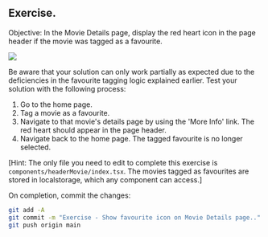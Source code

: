 ## Exercise.

Objective: In the Movie Details page, display the red heart icon in the page header if the movie was tagged as a favourite.

![][exercise]

Be aware that your solution can only work partially as expected due to the deficiencies in the favourite tagging logic explained earlier. Test your solution with the following process:

1. Go to the home page.
1. Tag a movie as a favourite.
1. Navigate to that movie's details page by using the 'More Info' link. The red heart should appear in the page header.
1. Navigate back to the home page. The tagged favourite is no longer selected.

[Hint: The only file you need to edit to complete this exercise is ``components/headerMovie/index.tsx``. The movies tagged as favourites are stored in localstorage, which any component can access.]

On completion, commit the changes:
~~~bash
git add -A
git commit -m "Exercise - Show favourite icon on Movie Details page.."
git push origin main
~~~

[exercise]: ./img/exercise.png
